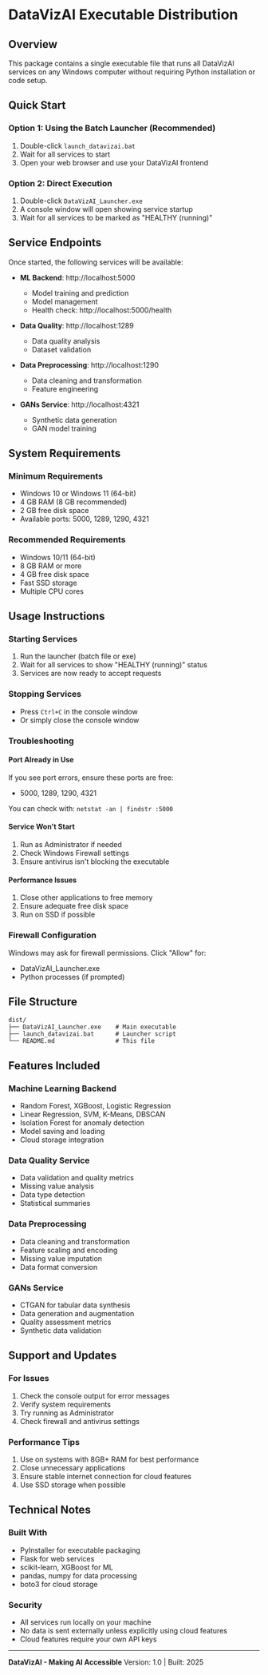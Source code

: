 # DataVizAI Executable Distribution

## Overview
This package contains a single executable file that runs all DataVizAI services on any Windows computer without requiring Python installation or code setup.

## Quick Start

### Option 1: Using the Batch Launcher (Recommended)
1. Double-click `launch_datavizai.bat`
2. Wait for all services to start
3. Open your web browser and use your DataVizAI frontend

### Option 2: Direct Execution
1. Double-click `DataVizAI_Launcher.exe`
2. A console window will open showing service startup
3. Wait for all services to be marked as "HEALTHY (running)"

## Service Endpoints
Once started, the following services will be available:

- **ML Backend**: http://localhost:5000
  - Model training and prediction
  - Model management
  - Health check: http://localhost:5000/health

- **Data Quality**: http://localhost:1289
  - Data quality analysis
  - Dataset validation

- **Data Preprocessing**: http://localhost:1290
  - Data cleaning and transformation
  - Feature engineering

- **GANs Service**: http://localhost:4321
  - Synthetic data generation
  - GAN model training

## System Requirements

### Minimum Requirements
- Windows 10 or Windows 11 (64-bit)
- 4 GB RAM (8 GB recommended)
- 2 GB free disk space
- Available ports: 5000, 1289, 1290, 4321

### Recommended Requirements
- Windows 10/11 (64-bit)
- 8 GB RAM or more
- 4 GB free disk space
- Fast SSD storage
- Multiple CPU cores

## Usage Instructions

### Starting Services
1. Run the launcher (batch file or exe)
2. Wait for all services to show "HEALTHY (running)" status
3. Services are now ready to accept requests

### Stopping Services
- Press `Ctrl+C` in the console window
- Or simply close the console window

### Troubleshooting

#### Port Already in Use
If you see port errors, ensure these ports are free:
- 5000, 1289, 1290, 4321

You can check with: `netstat -an | findstr :5000`

#### Service Won't Start
1. Run as Administrator if needed
2. Check Windows Firewall settings
3. Ensure antivirus isn't blocking the executable

#### Performance Issues
1. Close other applications to free memory
2. Ensure adequate free disk space
3. Run on SSD if possible

### Firewall Configuration
Windows may ask for firewall permissions. Click "Allow" for:
- DataVizAI_Launcher.exe
- Python processes (if prompted)

## File Structure
```
dist/
├── DataVizAI_Launcher.exe    # Main executable
├── launch_datavizai.bat      # Launcher script
└── README.md                 # This file
```

## Features Included

### Machine Learning Backend
- Random Forest, XGBoost, Logistic Regression
- Linear Regression, SVM, K-Means, DBSCAN
- Isolation Forest for anomaly detection
- Model saving and loading
- Cloud storage integration

### Data Quality Service
- Data validation and quality metrics
- Missing value analysis
- Data type detection
- Statistical summaries

### Data Preprocessing
- Data cleaning and transformation
- Feature scaling and encoding
- Missing value imputation
- Data format conversion

### GANs Service
- CTGAN for tabular data synthesis
- Data generation and augmentation
- Quality assessment metrics
- Synthetic data validation

## Support and Updates

### For Issues
1. Check the console output for error messages
2. Verify system requirements
3. Try running as Administrator
4. Check firewall and antivirus settings

### Performance Tips
1. Use on systems with 8GB+ RAM for best performance
2. Close unnecessary applications
3. Ensure stable internet connection for cloud features
4. Use SSD storage when possible

## Technical Notes

### Built With
- PyInstaller for executable packaging
- Flask for web services
- scikit-learn, XGBoost for ML
- pandas, numpy for data processing
- boto3 for cloud storage

### Security
- All services run locally on your machine
- No data is sent externally unless explicitly using cloud features
- Cloud features require your own API keys

---

**DataVizAI - Making AI Accessible**
Version: 1.0 | Built: 2025
